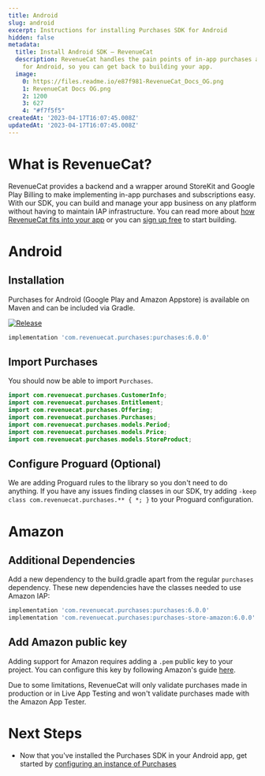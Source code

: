 ```yaml
---
title: Android
slug: android
excerpt: Instructions for installing Purchases SDK for Android
hidden: false
metadata:
  title: Install Android SDK – RevenueCat
  description: RevenueCat handles the pain points of in-app purchases and subscriptions
    for Android, so you can get back to building your app.
  image:
    0: https://files.readme.io/e87f981-RevenueCat_Docs_OG.png
    1: RevenueCat Docs OG.png
    2: 1200
    3: 627
    4: "#f7f5f5"
createdAt: '2023-04-17T16:07:45.008Z'
updatedAt: '2023-04-17T16:07:45.008Z'
---
```

# What is RevenueCat?

RevenueCat provides a backend and a wrapper around StoreKit and Google Play Billing to make implementing in-app purchases and subscriptions easy. With our SDK, you can build and manage your app business on any platform without having to maintain IAP infrastructure. You can read more about [how RevenueCat fits into your app](https://www.revenuecat.com/blog/growth/where-does-revenuecat-fit-in-your-app/) or you can [sign up free](https://app.revenuecat.com/signup) to start building.

# Android

## Installation

Purchases for Android (Google Play and Amazon Appstore) is available on Maven and can be included via Gradle.

[![Release](https://img.shields.io/github/release/RevenueCat/purchases-android.svg?style=flat)](https://github.com/RevenueCat/purchases-android/releases)

```groovy build.gradle
implementation 'com.revenuecat.purchases:purchases:6.0.0'
```



## Import Purchases

You should now be able to import `Purchases`.

```java 
import com.revenuecat.purchases.CustomerInfo;
import com.revenuecat.purchases.Entitlement;
import com.revenuecat.purchases.Offering;
import com.revenuecat.purchases.Purchases;
import com.revenuecat.purchases.models.Period;
import com.revenuecat.purchases.models.Price;
import com.revenuecat.purchases.models.StoreProduct;
```



## Configure Proguard (Optional)

We are adding Proguard rules to the library so you don't need to do anything. If you have any issues finding classes in our SDK, try adding `-keep class com.revenuecat.purchases.** { *; }` to your Proguard configuration.

# Amazon

## Additional Dependencies

Add a new dependency to the build.gradle apart from the regular `purchases` dependency. These new dependencies have the classes needed to use Amazon IAP:

```groovy build.gradle
implementation 'com.revenuecat.purchases:purchases:6.0.0'
implementation 'com.revenuecat.purchases:purchases-store-amazon:6.0.0'
```



## Add Amazon public key

Adding support for Amazon requires adding a `.pem` public key to your project. You can configure this key by following Amazon's guide [here](https://developer.amazon.com/es/docs/in-app-purchasing/integrate-appstore-sdk.html#configure_key).

Due to some limitations, RevenueCat will only validate purchases made in production or in Live App Testing and won't validate purchases made with the Amazon App Tester.

# Next Steps

- Now that you've installed the Purchases SDK in your Android app, get started by [configuring an instance of Purchases ](https://www.revenuecat.com/docs/getting-started#4-using-revenuecats-purchases-sdk)